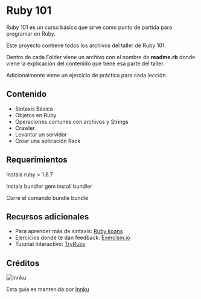 # Ruby 101

Ruby 101 es un curso básico que sirve como punto de partida para programar en Ruby.

Este proyecto contiene todos los archivos del taller de Ruby 101.

Dentro de cada Folder viene un archivo con el nombre de <b>readme.rb</b> donde viene la explicación del contenido que tiene esa parte del taller.

Adicionalmente viene un ejercicio de práctica para cada lección.

## Contenido

* Sintaxis Básica
* Objetos en Ruby
* Operaciones comunes con archivos y Strings
* Crawler
* Levantar un servidor
* Crear una aplicación Rack

## Requerimientos

Instala ruby > 1.8.7

Instala bundler
	gem install bundler
	
Corre el comando bundle
	bundle
	
## Recursos adicionales

* Para aprender más de sintaxis: [Ruby koans](http://rubykoans.com)
* Ejercicios donde te dan feedback: [Exercism.io](http://exercism.io)
* Tutorial Interactivo: [TryRuby](tryruby.org)

## Créditos

![Innku](http://24.media.tumblr.com/avatar_eb2e411077d2_128.png)

Esta guía es mantenida por [Innku](http://www.innku.com)
